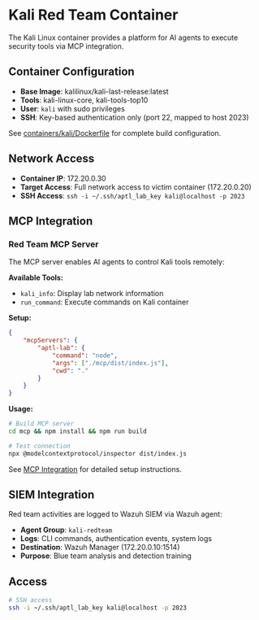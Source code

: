 # Kali Red Team Container

The Kali Linux container provides a platform for AI agents to execute security tools via MCP integration.

## Container Configuration

- **Base Image**: kalilinux/kali-last-release:latest
- **Tools**: kali-linux-core, kali-tools-top10
- **User**: `kali` with sudo privileges
- **SSH**: Key-based authentication only (port 22, mapped to host 2023)

See [containers/kali/Dockerfile](../../containers/kali/Dockerfile) for complete build configuration.

## Network Access

- **Container IP**: 172.20.0.30
- **Target Access**: Full network access to victim container (172.20.0.20)
- **SSH Access**: `ssh -i ~/.ssh/aptl_lab_key kali@localhost -p 2023`

## MCP Integration

### Red Team MCP Server

The MCP server enables AI agents to control Kali tools remotely:

**Available Tools:**
- `kali_info`: Display lab network information
- `run_command`: Execute commands on Kali container

**Setup:**
```json
{
    "mcpServers": {
        "aptl-lab": {
            "command": "node",
            "args": ["./mcp/dist/index.js"],
            "cwd": "."
        }
    }
}
```

**Usage:**
```bash
# Build MCP server
cd mcp && npm install && npm run build

# Test connection
npx @modelcontextprotocol/inspector dist/index.js
```

See [MCP Integration](mcp-integration.md) for detailed setup instructions.

## SIEM Integration

Red team activities are logged to Wazuh SIEM via Wazuh agent:

- **Agent Group**: `kali-redteam`
- **Logs**: CLI commands, authentication events, system logs
- **Destination**: Wazuh Manager (172.20.0.10:1514)
- **Purpose**: Blue team analysis and detection training

## Access

```bash
# SSH access
ssh -i ~/.ssh/aptl_lab_key kali@localhost -p 2023
```
